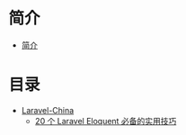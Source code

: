 # 简介

* [简介](README.md)

# 目录

- [Laravel-China](Laravel-China/README.md)
    - [20 个 Laravel Eloquent 必备的实用技巧](Laravel-China/20-个-Laravel-Eloquent-必备的实用技巧.md)


        